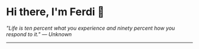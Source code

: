 <h1>Hi there, I'm Ferdi 👋</h1>

<p><em>
  "Life is ten percent what you experience and ninety percent how you respond to it." — Unknown
</em></p>

---
